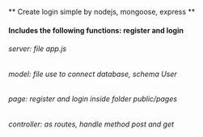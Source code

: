 ** Create login simple by nodejs, mongoose, express **
#### Includes the following functions: register and login
###### server: file app.js
###### model: file use to connect database, schema User
###### page: register and login inside folder public/pages 
###### controller: as routes, handle method post and get